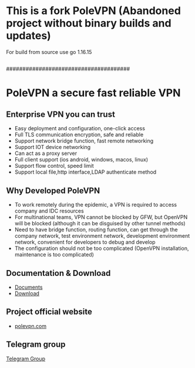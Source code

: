 
# This is a fork PoleVPN (Abandoned project without binary builds and updates)
For build from source use go 1.16.15
##
######################################

# PoleVPN a secure fast reliable VPN

## Enterprise VPN you can trust
* Easy deployment and configuration, one-click access
* Full TLS communication encryption, safe and reliable
* Support network bridge function, fast remote networking
* Support IOT device networking
* Can act as a proxy server
* Full client support (ios android, windows, macos, linux)
* Support flow control, speed limit
* Support local file,http interface,LDAP authenticate method

## Why Developed PoleVPN
* To work remotely during the epidemic, a VPN is required to access company and IDC resources
* For multinational teams, VPN cannot be blocked by GFW, but OpenVPN will be blocked (although it can be disguised by other tunnel methods)
* Need to have bridge function, routing function, can get through the company network, test environment network, development environment network, convenient for developers to debug and develop
* The configuration should not be too complicated (OpenVPN installation, maintenance is too complicated)

## Documentation & Download
* [Documents](https://www.polevpn.com/docs/en)
* [Download](https://www.polevpn.com/index.html#download)

## Project official website
* [polevpn.com](https://polevpn.com)

## Telegram group
[Telegram Group](https://t.me/polevpn)
